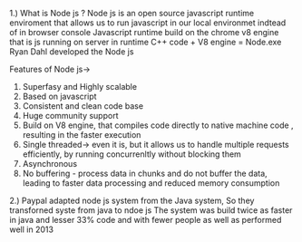 
1.) What is Node js ?
Node js is an open source javascript runtime enviroment that allows us to run javascript in our local environmet indtead of in browser console
Javascript runtime build on the chrome v8 engine that is js running on server in runtime
C++ code  + V8 engine = Node.exe
Ryan Dahl developed the Node js

Features of Node js->
1. Superfasy and Highly scalable
2. Based on javascript
3. Consistent and clean code base
4. Huge community support
5. Build on V8 engine, that compiles code directly to native machine code , resulting in the faster execution
6. Single threaded-> even it is, but it allows us to handle multiple requests efficiently, by running concurrenltly without blocking them
7. Asynchronous
8. No buffering - process data in chunks and do not buffer the data, leading to faster data processing and reduced memory consumption


2.) Paypal adapted node js system from the Java system, So they transforned syste from java to ndoe js 
The system was build twice as faster in java and lesser 33% code and with fewer people as well as performed well in 2013

